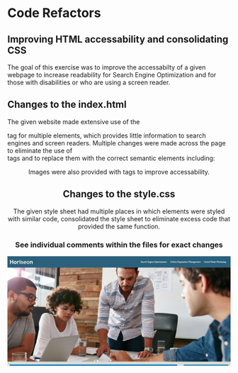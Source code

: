 # Code Refactors

## Improving HTML accessability and consolidating CSS

The goal of this exercise was to improve the accessabilty of a given webpage to increase readability for Search Engine Optimization and for those with disabilities or who are using a screen reader.

## Changes to the index.html

The given website made extensive use of the <div> tag for multiple elements, which provides little information to search engines and screen readers. Multiple changes were made across the page to eliminate the use of <div> tags and to replace them with the correct semantic elements including:

<header>
<main>
<section>
<aside>
<footer>

Images were also provided with <alt> tags to improve accessability.

## Changes to the style.css

The given style sheet had multiple places in which elements were styled with similar code, consolidated the style sheet to eliminate excess code that provided the same function.

### See individual comments within the files for exact changes


![The Horiseon webpage includes a navigation bar, a header image, and cards with text and images at the bottom of the page.](./assets/images/website-screenshot.png)

